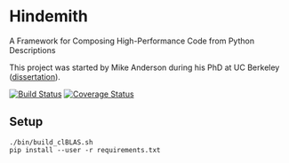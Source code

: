 Hindemith
=========
A Framework for Composing High-Performance Code from Python Descriptions

This project was started by Mike Anderson during his PhD at UC Berkeley
([dissertation](http://www.eecs.berkeley.edu/Pubs/TechRpts/2014/EECS-2014-210.html)).

[![Build Status](https://travis-ci.org/ucb-sejits/hindemith.svg?branch=master)](https://travis-ci.org/ucb-sejits/hindemith)
[![Coverage Status](https://coveralls.io/repos/ucb-sejits/hindemith/badge.svg?branch=master)](https://coveralls.io/r/ucb-sejits/hindemith?branch=master)


Setup
-----
```shell
./bin/build_clBLAS.sh
pip install --user -r requirements.txt
```
